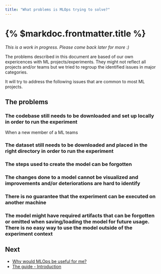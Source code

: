 ```yaml
---
title: "What problems is MLOps trying to solve?"
---
```


# {% $markdoc.frontmatter.title %}

_This is a work in progress. Please come back later for more :)_

The problems described in this document are based of our own expericences with ML projects/experiments. They might not reflect all projects and/or teams but we tried to regroup the identified issues in major categories.

It will try to address the following issues that are common to most ML projects.

## The problems

### The codebase still needs to be downloaded and set up locally in order to run the experiment

When a new member of a ML teams

### The dataset still needs to be downloaded and placed in the right directory in order to run the experiment

### The steps used to create the model can be forgotten

### The changes done to a model cannot be visualized and improvements and/or deteriorations are hard to identify

### There is no guarantee that the experiment can be executed on another machine

### The model might have required artifacts that can be forgotten or omitted when saving/loading the model for future usage. There is no easy way to use the model outside of the experiment context

## Next

- [Why would MLOps be useful for me?](/get-started/why-would-mlops-be-useful-for-me)
- [The guide - Introduction](/the-guide/introduction)
